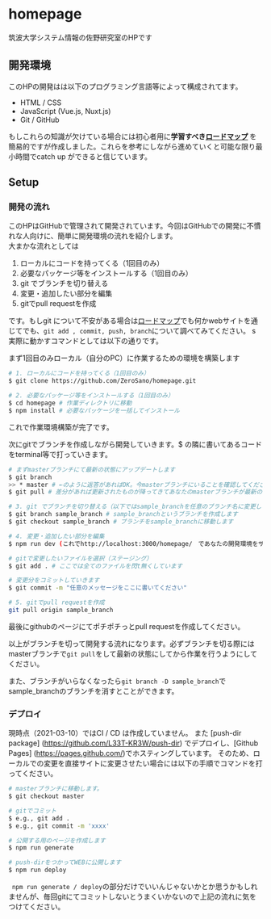 # homepage
筑波大学システム情報の佐野研究室のHPです

## 開発環境
このHPの開発はは以下のプログラミング言語等によって構成されてます。<br>

- HTML / CSS <br>
- JavaScript (Vue.js, Nuxt.js) <br>
- Git / GitHub <br> 

もしこれらの知識が欠けている場合には初心者用に<strong>学習すべき[ロードマップ](https://github.com/ZeroSano/homepage/blob/master/static/sanolab/webサイトtutorial.pptx) </strong>を簡易的ですが作成しました。これらを参考にしながら進めていくと可能な限り最小時間でcatch up ができると信じています。


## Setup

### 開発の流れ
このHPはGitHubで管理されて開発されています。今回はGitHubでの開発に不慣れな人向けに、簡単に開発環境の流れを紹介します。<br>
大まかな流れとしては

1. ローカルにコードを持ってくる（1回目のみ）
2. 必要なパッケージ等をインストールする（1回目のみ）
3. git でブランチを切り替える
4. 変更・追加したい部分を編集
5. gitでpull requestを作成

です。もしgit について不安がある場合は[ロードマップ](https://github.com/ZeroSano/homepage/blob/master/static/sanolab/webサイトtutorial.pptx)でも何かwebサイトを通じてでも、``` git add , commit, push, branch ```について調べてみてください。
s
実際に動かすコマンドとしては以下の通りです。

まず1回目のみローカル（自分のPC）に作業するための環境を構築します
```bash
# 1. ローカルにコードを持ってくる（1回目のみ）
$ git clone https://github.com/ZeroSano/homepage.git

# 2. 必要なパッケージ等をインストールする（1回目のみ）
$ cd homepage # 作業ディレクトリに移動
$ npm install # 必要なパッケージを一括してインストール
```
これで作業環境構築が完了です。

次にgitでブランチを作成しながら開発していきます。$ の隣に書いてあるコードをterminal等で打っていきます。
```bash
# まずmasterブランチにて最新の状態にアップデートします
$ git branch 
>> * master # ←のように返答があればOK。今masterブランチにいることを確認してください
$ git pull # 差分があれば更新されたものが降ってきてあなたのmasterブランチが最新のものになります。

# 3. git でブランチを切り替える（以下ではsample_branchを任意のブランチ名に変更してください）
$ git branch sample_branch # sample_branchというブランチを作成します
$ git checkout sample_branch # ブランチをsample_branchに移動します

# 4. 変更・追加したい部分を編集
$ npm run dev (これでhttp://localhost:3000/homepage/　であなたの開発環境をサイト上で見れます)

# gitで変更したいファイルを選択（ステージング）
$ git add . # ここでは全てのファイルを閃t無くしています

# 変更分をコミットしていきます
$ git commit -m "任意のメッセージをここに書いてください"

# 5. gitでpull requestを作成
git pull origin sample_branch
```
最後にgithubのページにてポチポチっとpull requestを作成してください。

以上がブランチを切って開発する流れになります。必ずブランチを切る際にはmasterブランチで```git pull```をして最新の状態にしてから作業を行うようにしてください。

また、ブランチがいらなくなったら```git branch -D sample_branch```でsample_branchのブランチを消すとことができます。


### デプロイ
現時点（2021-03-10）ではCI / CD は作成していません。 また [push-dir package] (https://github.com/L33T-KR3W/push-dir) でデプロイし、[Github Pages] (https://pages.github.com/)でホスティングしています。 そのため、ローカルでの変更を直接サイトに変更させたい場合には以下の手順でコマンドを打ってください。

```bash
# masterブランチに移動します。
$ git checkout master

# gitでコミット
$ e.g., git add .
$ e.g., git commit -m 'xxxx'

# 公開する用のページを作成します
$ npm run generate

# push-dirをつかってWEBに公開します
$ npm run deploy
```
``` npm run generate / deploy```の部分だけでいいんじゃないかとか思うかもしれませんが、毎回gitにてコミットしないとうまくいかないので上記の流れに気をつけてください。
